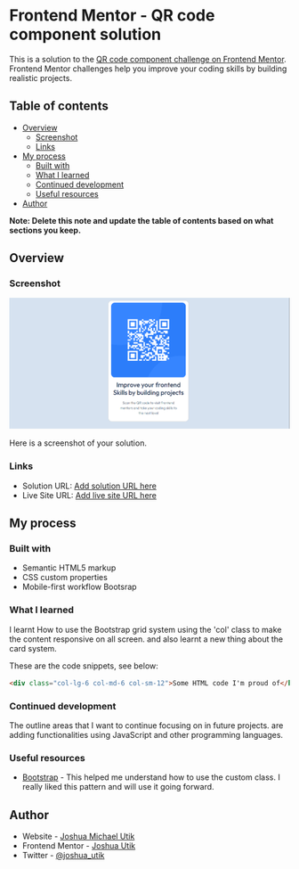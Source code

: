 # Frontend Mentor - QR code component solution

This is a solution to the [QR code component challenge on Frontend Mentor](https://www.frontendmentor.io/challenges/qr-code-component-iux_sIO_H). Frontend Mentor challenges help you improve your coding skills by building realistic projects. 

## Table of contents

- [Overview](#overview)
  - [Screenshot](#screenshot)
  - [Links](#links)
- [My process](#my-process)
  - [Built with](#built-with)
  - [What I learned](#what-i-learned)
  - [Continued development](#continued-development)
  - [Useful resources](#useful-resources)
- [Author](#author)


**Note: Delete this note and update the table of contents based on what sections you keep.**

## Overview

### Screenshot

![](./images/Screenshot%202024-09-04%20150122.png)

Here is a screenshot of your solution.


### Links

- Solution URL: [Add solution URL here](https://your-solution-url.com)
- Live Site URL: [Add live site URL here](https://your-live-site-url.com)

## My process

### Built with

- Semantic HTML5 markup
- CSS custom properties
- Mobile-first workflow Bootsrap

### What I learned

I learnt How to use the Bootstrap grid system using the 'col' class to make the content 
responsive on all screen. and also learnt a new thing about the card system.


These are the code snippets, see below:

```html with Bootstrap class
<div class="col-lg-6 col-md-6 col-sm-12">Some HTML code I'm proud of</h1>
```

### Continued development
The outline areas that I want to continue focusing on in future projects. are adding functionalities using JavaScript and other programming languages.


### Useful resources

- [Bootstrap](https://getbootstrap.com) - This helped me understand how to use the custom class. I really liked this pattern and will use it going forward.


## Author

- Website - [Joshua Michael Utik](https://joshutik.github.io/qr-code/)
- Frontend Mentor - [Joshua Utik](https://www.frontendmentor.io/profile/joshutik)
- Twitter - [@joshua_utik](https://www.twitter.com/joshua_utik)




